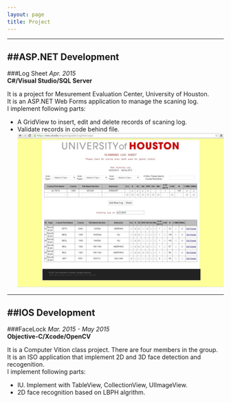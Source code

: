 ```yaml
---
layout: page
title: Project
---
```


***
##ASP.NET Development
---

###Log Sheet
_Apr. 2015_<br>
__C#/Visual Studio/SQL Server__

It is a project for Mesurement Evaluation Center, University of Houston.<br>
It is an ASP.NET Web Forms application to manage the scaning log.<br>
I implement following parts:

- A GridView to insert, edit and delete records of scaning log.
- Validate records in code behind file.
![Alt text](image/logsheet.jpg "Screenshot of Log Sheet")

***
##IOS Development
---

###FaceLock
_Mar. 2015 - May 2015_<br>
__Objective-C/Xcode/OpenCV__

It is a Computer Vition class project. There are four members in the group.<br>
It is an ISO application that implement 2D and 3D face detection and recogenition. <br>
I implement following parts:

- IU. Implement with TableView, CollectionView, UIImageView.
- 2D face recognition based on LBPH algrithm.
